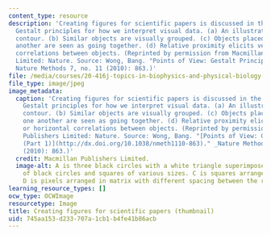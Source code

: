 ```yaml
---
content_type: resource
description: 'Creating figures for scientific papers is discussed in the course, including
  Gestalt principles for how we interpret visual data. (a) An illustration of subjective
  contour. (b) Similar objects are visually grouped. (c) Objects placed close to one
  another are seen as going together. (d) Relative proximity elicits vertical or horizontal
  correlations between objects. (Reprinted by permission from Macmillan Publishers
  Limited: Nature. Source: Wong, Bang. "Points of View: Gestalt Principles (Part 1)."
  Nature Methods 7, no. 11 (2010): 863.)'
file: /media/courses/20-416j-topics-in-biophysics-and-physical-biology-fall-2014/745aa153d233707a1cb1b4fe41b86acb_20-416jf14-th.jpeg
file_type: image/jpeg
image_metadata:
  caption: 'Creating figures for scientific papers is discussed in the course, including
    Gestalt principles for how we interpret visual data. (a) An illustration of subjective
    contour. (b) Similar objects are visually grouped. (c) Objects placed close to
    one another are seen as going together. (d) Relative proximity elicits vertical
    or horizontal correlations between objects. (Reprinted by permission from Macmillan
    Publishers Limited: Nature. Source: Wong, Bang. "[Points of View: Gestalt Principles
    (Part 1)](http://dx.doi.org/10.1038/nmeth1110-863)." _Nature Methods_ 7, no. 11
    (2010): 863.)'
  credit: Macmillan Publishers Limited.
  image-alt: A is three black circles with a white triangle superimposed. B is a smattering
    of black circles and squares of various sizes. C is squares arranged together.
    D is pixels arranged in matrix with different spacing between the rows and columns.
learning_resource_types: []
ocw_type: OCWImage
resourcetype: Image
title: Creating figures for scientific papers (thumbnail)
uid: 745aa153-d233-707a-1cb1-b4fe41b86acb
---
```


